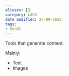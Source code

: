```yaml
---
aliases: []
category: LANG
date modified: 27-09-2025
tags:
- GenAI
---
```

Tools that generate content.

Mainly:
- Text
- Images

